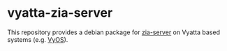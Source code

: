 # vyatta-zia-server
This repository provides a debian package for [zia-server](https://github.com/MarcelCoding/zia) 
on Vyatta based systems (e.g. [VyOS](https://vyos.io/)).
